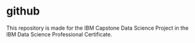 # github
This repository is made for the IBM Capstone Data Science Project in the IBM Data Science Professional Certificate.
